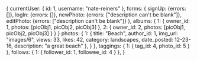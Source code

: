 {
  currentUser: {
    id: 1,
    username: "nate-reiners"
  },
  forms: {
    signUp: {errors: []},
    logIn: {errors: []},
    newPhoto: {errors: ["description can't be blank"]},
    editPhoto: {errors: ["description can't be blank"]}
  },
  albums: {
    1: {
      owner_id: 1,
      photos: [picObj1, picObj2, picObj3]
    },
    2: {
      owner_id: 2,
      photos: [picObj1, picObj2, picObj3]
    }
  }
  }
  photos: {
    1: {
        title: "Beach",
        author_id: 1,
        img_url: "images/6",
        views: 33,
        likes: 42,
        category: landscapes,
        date_posted: 12-23-16,
        description: "a great beach"
      },
    }
  },
  taggings: {
    1: {
      tag_id: 4,
      photo_id: 5
    }
  },
  follows: {
    1: {
      follower_id: 1,
      followee_id: 4
    }
  },
}
